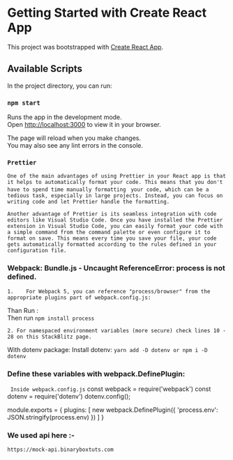 # Getting Started with Create React App

This project was bootstrapped with [Create React App](https://github.com/facebook/create-react-app).

## Available Scripts

In the project directory, you can run:

### `npm start`

Runs the app in the development mode.\
Open [http://localhost:3000](http://localhost:3000) to view it in your browser.

The page will reload when you make changes.\
You may also see any lint errors in the console.

### `Prettier`
`One of the main advantages of using Prettier in your React app is that it helps to automatically format your code. This means that you don't have to spend time manually formatting `
`your code, which can be a tedious task, especially in large projects. Instead, you can focus on writing code and let Prettier handle the formatting.`

`Another advantage of Prettier is its seamless integration with code editors like Visual Studio Code. Once you have installed the Prettier extension in Visual Studio Code, you can easily format your code with a simple command from the command palette or even configure it to format on save. This means every time you save your file, your code gets automatically formatted according to the rules defined in your configuration file.`



### Webpack: Bundle.js - Uncaught ReferenceError: process is not defined.

`1.    For Webpack 5, you can reference "process/browser" from the appropriate plugins part of webpack.config.js:`

Than Run :  
    Then run
`npm install process`





`2. For namespaced environment variables (more secure) check lines 10 - 28 on this StackBlitz page.`

With dotenv package:
    Install dotenv:
`yarn add -D dotenv or npm i -D dotenv`


### Define these variables with webpack.DefinePlugin:

` Inside webpack.config.js`
const webpack = require('webpack')
const dotenv = require('dotenv')
dotenv.config();

module.exports = {
  plugins: [
    new webpack.DefinePlugin({
       'process.env': JSON.stringify(process.env)
    })
  ]
}


### We used api here :-

`https://mock-api.binaryboxtuts.com`
